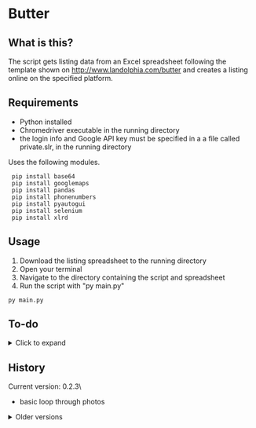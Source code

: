 # Butter

## What is this?

The script gets listing data from an Excel spreadsheet following the template shown on http://www.landolphia.com/butter and creates a listing online on the specified platform.

## Requirements

- Python installed
- Chromedriver executable in the running directory
- the login info and Google API key must be specified in a a file called private.slr, in the running directory

Uses the following modules.

```shell
 pip install base64
 pip install googlemaps 
 pip install pandas
 pip install phonenumbers
 pip install pyautogui
 pip install selenium
 pip install xlrd
```

## Usage

1. Download the listing spreadsheet to the running directory
2. Open your terminal
3. Navigate to the directory containing the script and spreadsheet
4. Run the script with "py main.py"

```shell
py main.py
```

## To-do

<details>
	<summary> Click to expand </summary>

- double check pets
Other:
- photos page
- contact page
- value formatting and validation
- value type in payload
- consider webDriver wait delay, might improve speed
- remove lxml (see next item)
- consolidate with HTML scraper
</details>

## History

Current version: 0.2.3\
- basic loop through photos

<details>
  <summary> Older versions </summary>
v0.2.2[HOTFIX]
- credentials obfuscated
- fixed type in payload, leading to duplicate page/name entr
v0.2
- date and pets
- multiple floorplans
v0.1.8.5
- refactor, split navigator and element manipulation.
- assumes identifier type
- location, rent, floorplans, specifics, amenities
v0.1.8.5
- rotates log files
- console log level can be customized by passing an argument to the script (DEBUG, WARNING, INFO)
- documentation and website
- [HOTFIX] fixed duplicate logging and re-enabled implemented functionalities 
v0.1.8.3
Tweaks for first release
v0.1.8.2
Scrapes multiple floorplans from the spreadsheet
v0.1.8.1
Filling description/tinyMCE
v0.1.8
Refactoring done
v0.1.6
Finished preliminary scraping and posting.
v0.1.5
Retrieving postal code
Navigation progress
v0.1.4
Excel slurping
v0.1.3
Basic navigation
Refactoring
v0.1.2
Login
v0.1.1
Basic static keyword detection and highlighting.
v0.1
Basic info scraping and spreadheet output.
</details>
